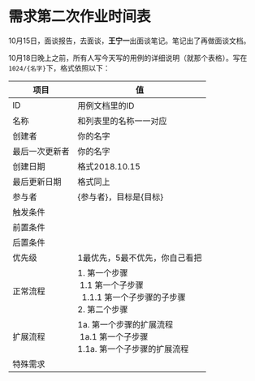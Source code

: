 # 需求第二次作业时间表

10月15日，面谈报告，去面谈，**王宁一**出面谈笔记。笔记出了再做面谈文档。

10月18日晚上之前，所有人写今天写的用例的详细说明（就那个表格）。写在`1024/{名字}`下，格式依照以下：

| 项目 | 值 |
| --- | --- |
| ID | 用例文档里的ID |
| 名称 | 和列表里的名称一一对应 |
| 创建者 | 你的名字 |
| 最后一次更新者 | 你的名字 |
| 创建日期 | 格式2018.10.15 |
| 最后更新日期 | 格式同上 |
| 参与者 | {参与者}，目标是{目标} |
| 触发条件 |  |
| 前置条件 |  |
| 后置条件 |  |
| 优先级 | 1最优先，5最不优先，你自己看把 |
| 正常流程 | 1. 第一个步骤<br/>&nbsp;1.1 第一个子步骤<br/>&nbsp;&nbsp;1.1.1 第一个子步骤的子步骤<br>2. 第二个步骤
| 扩展流程 | 1a. 第一个步骤的扩展流程<br/>&nbsp;1a.1 第一个子步骤<br/> 1.1a. 第一个子步骤的扩展流程
| 特殊需求 |  |